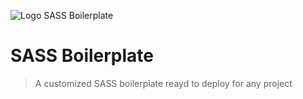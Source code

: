 ![Logo SASS Boilerplate](media/logo.png)
# SASS Boilerplate
> A customized SASS boilerplate reayd to deploy for any project
